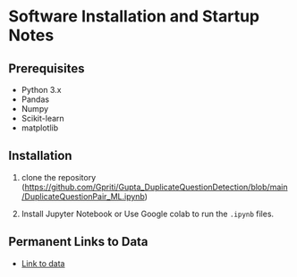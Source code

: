 # Software Installation and Startup Notes

## Prerequisites
- Python 3.x
- Pandas
- Numpy
- Scikit-learn
- matplotlib

## Installation
1. clone the repository
   (https://github.com/Gpriti/Gupta_DuplicateQuestionDetection/blob/main/DuplicateQuestionPair_ML.ipynb)
   
3. Install Jupyter Notebook or Use Google colab to run the `.ipynb` files.

## Permanent Links to Data
- [Link to data](https://www.kaggle.com/c/quora-question-pairs)

